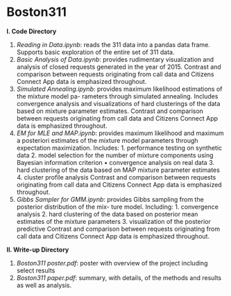 # Boston311

<b>I. Code Directory</b>
  1. <i>Reading in Data.ipynb</i>: reads the 311 data into a pandas data frame. Supports basic exploration of the entire set of 311 data.
  2. <i>Basic Analysis of Data.ipynb</i>: provides rudimentary visualization and analysis of closed requests generated in the year of 2015. Contrast and comparison between requests originating from call data and Citizens Connect App data is emphasized throughout.
  3. <i>Simulated Annealing.ipynb</i>: provides maximum likelihood estimations of the mixture model pa- rameters through simulated annealing. Includes convergence analysis and visualizations of hard clusterings of the data based on mixture parameter estimates. Contrast and comparison between requests originating from call data and Citizens Connect App data is emphasized throughout.
  4. <i>EM for MLE and MAP.ipynb</i>: provides maximum likelihood and maximum a posteriori estimates of the mixture model parameters through expectation maximization. Includes:
    1. performance testing on synthetic data
    2. model selection for the number of mixture components using Bayesian information criterion • convergence analysis on real data
    3. hard clustering of the data based on MAP mixture parameter estimates
    4. cluster profile analysis
  Contrast and comparison between requests originating from call data and Citizens Connect App data is emphasized throughout.
  5. <i>Gibbs Sampler for GMM.ipynb</i>: provides Gibbs sampling from the posterior distribution of the mix- ture model. Including:
    1. convergence analysis
    2. hard clustering of the data based on posterior mean estimates of the mixture parameters
    3. visualization of the posterior predictive
  Contrast and comparison between requests originating from call data and Citizens Connect App data is emphasized throughout.

<b>II. Write-up Directory</b>
  1. <i>Boston311 poster.pdf</i>: poster with overview of the project including select results
  2. <i>Boston311 paper.pdf</i>: summary, with details, of the methods and results as well as analysis.
